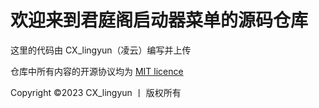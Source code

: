 # 欢迎来到君庭阁启动器菜单的源码仓库

这里的代码由 CX_lingyun（凌云）编写并上传

仓库中所有内容的开源协议均为 [MIT licence](https://gitee.com/AlexOng/ccxaml/blob/master/LICENSE "点击打开")

Copyright ©2023 CX_lingyun 丨 版权所有
